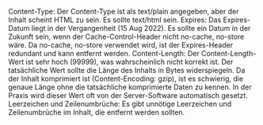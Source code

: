 Content-Type: Der Content-Type ist als text/plain angegeben, aber der Inhalt scheint HTML zu sein. Es sollte text/html sein.
Expires: Das Expires-Datum liegt in der Vergangenheit (15 Aug 2022). Es sollte ein Datum in der Zukunft sein, wenn der Cache-Control-Header nicht no-cache, no-store wäre. Da no-cache, no-store verwendet wird, ist der Expires-Header redundant und kann entfernt werden.
Content-Length: Der Content-Length-Wert ist sehr hoch (99999), was wahrscheinlich nicht korrekt ist. Der tatsächliche Wert sollte die Länge des Inhalts in Bytes widerspiegeln. Da der Inhalt komprimiert ist (Content-Encoding: gzip), ist es schwierig, die genaue Länge ohne die tatsächliche komprimierte Daten zu kennen. In der Praxis wird dieser Wert oft von der Server-Software automatisch gesetzt.
Leerzeichen und Zeilenumbrüche: Es gibt unnötige Leerzeichen und Zeilenumbrüche im Inhalt, die entfernt werden sollten.
